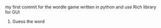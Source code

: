 my first commit for the wordle game written in python and use Rich library for GUI
1. Guess the word